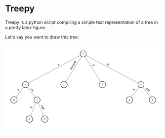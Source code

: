 # Treepy #

Treepy is a python script compiling a simple text representation of a tree in a 
pretty latex figure.

Let's say you want to draw this tree:


![Banana tree](examples/banana.png)

